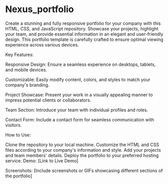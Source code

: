 # Nexus_portfolio
Create a stunning and fully responsive portfolio for your company with this HTML, CSS, and JavaScript repository. Showcase your projects, highlight your team, and provide essential information in an elegant and user-friendly design. This portfolio template is carefully crafted to ensure optimal viewing experience across various devices. 

Key Features:

Responsive Design: Ensure a seamless experience on desktops, tablets, and mobile devices.

Customizable: Easily modify content, colors, and styles to match your company's branding.

Project Showcase: Present your work in a visually appealing manner to impress potential clients or collaborators.

Team Section: Introduce your team with individual profiles and roles.

Contact Form: Include a contact form for seamless communication with visitors.

How to Use:

Clone the repository to your local machine.
Customize the HTML and CSS files according to your company's information and style.
Add your projects and team members' details.
Deploy the portfolio to your preferred hosting service.
Demo:
[Link to Live Demo]

Screenshots:
[Include screenshots or GIFs showcasing different sections of the portfolio]

